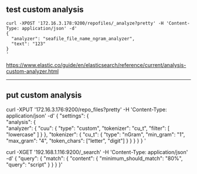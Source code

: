 ## test custom analysis
```
curl -XPOST '172.16.3.178:9200/repofiles/_analyze?pretty' -H 'Content-Type: application/json' -d'
{
  "analyzer": "seafile_file_name_ngram_analyzer",
  "text": "123"
}
'
```

https://www.elastic.co/guide/en/elasticsearch/reference/current/analysis-custom-analyzer.html

----




## put custom analysis
curl -XPUT '172.16.3.176:9200/repo_files?pretty' -H 'Content-Type: application/json' -d'
{
  "settings": {                        
    "analysis": {                  
      "analyzer": {
        "cuu": {
          "type":      "custom",
          "tokenizer": "cu_t",
          "filter": [
            "lowercase"
          ]
        }
      },
      "tokenizer": {
          "cu_t": {
              "type": "nGram",
              "min_gram": "1",
              "max_gram": "4",
              "token_chars": ["letter", "digit"]
          }
      }
    }
  }
}
'




curl -XGET '192.168.1.116:9200/_search' -H 'Content-Type: application/json' -d'
{
  "query": {
    "match": {
      "content": {
        "minimum_should_match": "80%",
        "query": "script"
      }
    }
  }
}'
